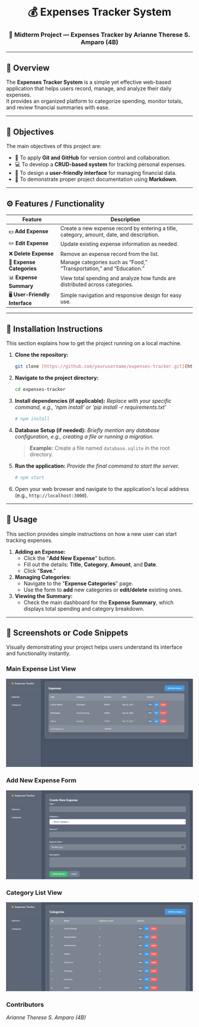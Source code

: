 <h1 align="center">💰 <b>Expenses Tracker System</b></h1>
<h3 align="center">🧾 Midterm Project — Expenses Tracker by <b>Arianne Therese S. Amparo (4B)</b></h3>

---

## 📘 Overview

The **Expenses Tracker System** is a simple yet effective web-based application that helps users record, manage, and analyze their daily expenses.  
It provides an organized platform to categorize spending, monitor totals, and review financial summaries with ease.

---

## 🎯 Objectives

The main objectives of this project are:

- 📁 To apply **Git and GitHub** for version control and collaboration.
- 💻 To develop a **CRUD-based system** for tracking personal expenses.
- 🧭 To design a **user-friendly interface** for managing financial data.
- 📝 To demonstrate proper project documentation using **Markdown**.

---

## ⚙️ Features / Functionality

| Feature | Description |
|----------|-------------|
| 💵 **Add Expense** | Create a new expense record by entering a title, category, amount, date, and description. |
| ✏️ **Edit Expense** | Update existing expense information as needed. |
| ❌ **Delete Expense** | Remove an expense record from the list. |
| 📁 **Expense Categories** | Manage categories such as “Food,” “Transportation,” and “Education.” |
| 📊 **Expense Summary** | View total spending and analyze how funds are distributed across categories. |
| 🖥️ **User-Friendly Interface** | Simple navigation and responsive design for easy use. |

---

## 💾 Installation Instructions
This section explains how to get the project running on a local machine.

1.  **Clone the repository:**
    ```bash
    git clone [https://github.com/yourusername/expenses-tracker.git](https://github.com/yourusername/expenses-tracker.git)
    ```
2.  **Navigate to the project directory:**
    ```bash
    cd expenses-tracker
    ```
3.  **Install dependencies (if applicable):**
    *Replace with your specific command, e.g., 'npm install' or 'pip install -r requirements.txt'*
    ```bash
    # npm install 
    ```
4.  **Database Setup (if needed):**
    *Briefly mention any database configuration, e.g., creating a file or running a migration.*
    > **Example:** Create a file named `database.sqlite` in the root directory.

5.  **Run the application:**
    *Provide the final command to start the server.*
    ```bash
    # npm start
    ```
6.  Open your web browser and navigate to the application's local address (e.g., `http://localhost:3000`).

---

## 🚀 Usage
This section provides simple instructions on how a new user can start tracking expenses.

1.  **Adding an Expense:**
    * Click the "**Add New Expense**" button.
    * Fill out the details: **Title**, **Category**, **Amount**, and **Date**.
    * Click "**Save**."
2.  **Managing Categories:**
    * Navigate to the "**Expense Categories**" page.
    * Use the form to **add** new categories or **edit/delete** existing ones.
3.  **Viewing the Summary:**
    * Check the main dashboard for the **Expense Summary**, which displays total spending and category breakdown.

---

## 📸 Screenshots or Code Snippets
Visually demonstrating your project helps users understand its interface and functionality instantly.

### Main Expense List View
![Screenshot of the Main Expense List](assets/expenses.png)

### Add New Expense Form
![Screenshot of the Add New Expense Form](assets/add.png)

### **Category List View**
![Screenshot of the Category Form](assets/category.png)

### Contributors 
*Arianne Therese S. Amparo (4B)* 